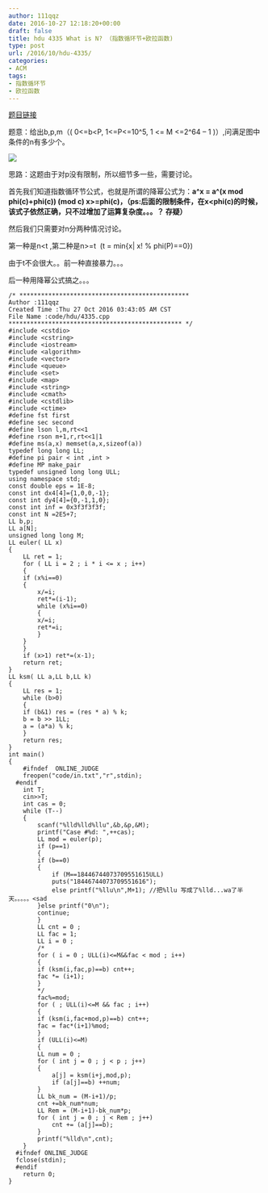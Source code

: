 ```yaml
---
author: 111qqz
date: 2016-10-27 12:18:20+00:00
draft: false
title: hdu 4335 What is N? （指数循环节+欧拉函数)
type: post
url: /2016/10/hdu-4335/
categories:
- ACM
tags:
- 指数循环节
- 欧拉函数
---
```


[题目链接](http://acm.hdu.edu.cn/showproblem.php?pid=4335)

题意：给出b,p,m（( 0<=b<P, 1<=P<=10^5, 1 <= M <=2^64 – 1 )）,问满足图中条件的n有多少个。

![](http://acm.hdu.edu.cn/data/images/C401-1005-1.jpg)


思路：这题由于对p没有限制，所以细节多一些，需要讨论。

首先我们知道指数循环节公式，也就是所谓的降幂公式为：**a^x = a^(x mod phi(c)+phi(c)) (mod c) x>=phi(c)，（ps:后面的限制条件，在x<phi(c)的时候，该式子依然正确，只不过增加了运算复杂度。。。？ 存疑）**

然后我们只需要对n分两种情况讨论。

第一种是n<t ,第二种是n>=t  (t = min{x| x! % phi(P)==0})

由于t不会很大。。前一种直接暴力。。。

后一种用降幂公式搞之。。。



    
    /* ***********************************************
    Author :111qqz
    Created Time :Thu 27 Oct 2016 03:43:05 AM CST
    File Name :code/hdu/4335.cpp
    ************************************************ */
    #include <cstdio>
    #include <cstring>
    #include <iostream>
    #include <algorithm>
    #include <vector>
    #include <queue>
    #include <set>
    #include <map>
    #include <string>
    #include <cmath>
    #include <cstdlib>
    #include <ctime>
    #define fst first
    #define sec second
    #define lson l,m,rt<<1
    #define rson m+1,r,rt<<1|1
    #define ms(a,x) memset(a,x,sizeof(a))
    typedef long long LL;
    #define pi pair < int ,int >
    #define MP make_pair
    typedef unsigned long long ULL;
    using namespace std;
    const double eps = 1E-8;
    const int dx4[4]={1,0,0,-1};
    const int dy4[4]={0,-1,1,0};
    const int inf = 0x3f3f3f3f;
    const int N =2E5+7;
    LL b,p;
    LL a[N];
    unsigned long long M;
    LL euler( LL x)
    {
        LL ret = 1;
        for ( LL i = 2 ; i * i <= x ; i++)
        {
    	if (x%i==0)
    	{
    	    x/=i;
    	    ret*=(i-1);
    	    while (x%i==0)
    	    {
    		x/=i;
    		ret*=i;
    	    }
    	}
        }
        if (x>1) ret*=(x-1);
        return ret;
    }
    LL ksm( LL a,LL b,LL k)
    {
        LL res = 1;
        while (b>0)
        {
    	if (b&1) res = (res * a) % k;
    	b = b >> 1LL;
    	a = (a*a) % k;
        }
        return res;
    }
    int main()
    {
    	#ifndef  ONLINE_JUDGE 
    	freopen("code/in.txt","r",stdin);
      #endif
    	int T;
    	cin>>T;
    	int cas = 0;
    	while (T--)
    	{
    	    scanf("%lld%lld%llu",&b,&p,&M);
    	    printf("Case #%d: ",++cas);
    	    LL mod = euler(p);
    	    if (p==1)
    	    {
    		if (b==0)
    		{
    		    if (M==18446744073709551615ULL)
    			puts("18446744073709551616");
    		    else printf("%llu\n",M+1); //把%llu 写成了%lld...wa了半天。。。。。<sad
    		}else printf("0\n");
    		continue;
    	    }
    	    LL cnt = 0 ;
    	    LL fac = 1;
    	    LL i = 0 ;
    	    /*
    	    for ( i = 0 ; ULL(i)<=M&&fac < mod ; i++)
    	    {
    		if (ksm(i,fac,p)==b) cnt++;
    		fac *= (i+1);
    	    }
    	    */
    	    fac%=mod;
    	    for ( ; ULL(i)<=M && fac ; i++)
    	    {
    		if (ksm(i,fac+mod,p)==b) cnt++;
    		fac = fac*(i+1)%mod;
    	    }
    	    if (ULL(i)<=M)
    	    {
    		LL num = 0 ;
    		for ( int j = 0 ; j < p ; j++)
    		{
    		    a[j] = ksm(i+j,mod,p);
    		    if (a[j]==b) ++num;
    		}
    		LL bk_num = (M-i+1)/p;
    		cnt +=bk_num*num;
    		LL Rem = (M-i+1)-bk_num*p;
    		for ( int j = 0 ; j < Rem ; j++)
    		    cnt += (a[j]==b);
    	    }
    	    printf("%lld\n",cnt);
    	}
      #ifndef ONLINE_JUDGE  
      fclose(stdin);
      #endif
        return 0;
    }
    




